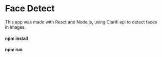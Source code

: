 # Face Detect
This app was made with React and Node.js, using Clarifi api to detect faces in images.

#### npm install
#### npm run
